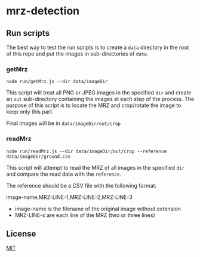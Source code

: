 # mrz-detection

## Run scripts

The best way to test the run scripts is to create a `data` directory in the root of this repo and put
the images in sub-directories of `data`.

### getMrz

`node run/getMrz.js --dir data/imageDir`

This script will treat all PNG or JPEG images in the specified `dir` and create an `out` sub-directory
containing the images at each step of the process.
The purpose of this script is to locate the MRZ and crop/rotate the image to keep only this part.

Final images will be in `data/imageDir/out/crop`

### readMrz
`node run/readMrz.js --dir data/imageDir/out/crop --reference data/imageDir/ground.csv`


This script will attempt to read the MRZ of all images in the specified `dir` and compare the read
data with the `reference`.

The reference should be a CSV file with the following format:

image-name,MRZ-LINE-1,MRZ-LINE-2,MRZ-LINE-3

* image-name is the filename of the original image without extension
* MRZ-LINE-x are each line of the MRZ (two or three lines)

## License

[MIT](./LICENSE)
